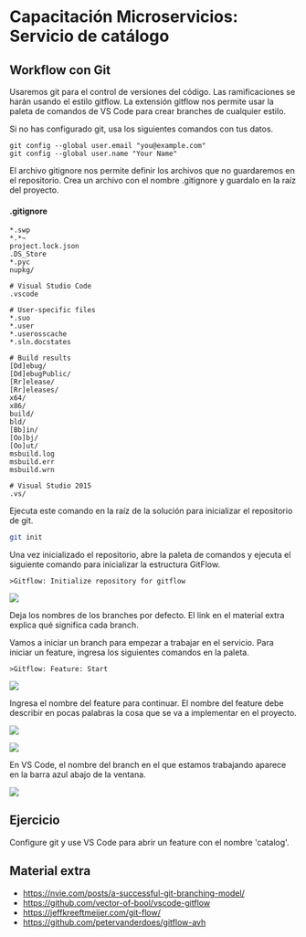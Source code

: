 # Capacitación Microservicios: Servicio de catálogo

## Workflow con Git

Usaremos git para el control de versiones del código. Las ramificaciones se harán usando el estilo gitflow. La extensión gitflow nos permite usar la paleta de comandos de VS Code para crear branches de cualquier estilo.

Si no has configurado git, usa los siguientes comandos con tus datos.
```
git config --global user.email "you@example.com"
git config --global user.name "Your Name"
```

El archivo gitignore nos permite definir los archivos que no guardaremos en el repositorio. Crea un archivo con el nombre .gitignore y guardalo en la raíz del proyecto.

#### .gitignore

```
*.swp
*.*~
project.lock.json
.DS_Store
*.pyc
nupkg/

# Visual Studio Code
.vscode

# User-specific files
*.suo
*.user
*.userosscache
*.sln.docstates

# Build results
[Dd]ebug/
[Dd]ebugPublic/
[Rr]elease/
[Rr]eleases/
x64/
x86/
build/
bld/
[Bb]in/
[Oo]bj/
[Oo]ut/
msbuild.log
msbuild.err
msbuild.wrn

# Visual Studio 2015
.vs/
```

Ejecuta este comando en la raíz de la solución para inicializar el repositorio de git.

```bash
git init
```

Una vez inicializado el repositorio, abre la paleta de comandos y ejecuta el siguiente comando para inicializar la estructura GitFlow.

```
>Gitflow: Initialize repository for gitflow
```

![](img/part3/gitflow-initialize.png)

Deja los nombres de los branches por defecto. El link en el material extra explica qué significa cada branch.

Vamos a iniciar un branch para empezar a trabajar en el servicio. Para iniciar un feature, ingresa los siguientes comandos en la paleta.

```
>Gitflow: Feature: Start
```

![](img/part3/gitflow-feature-start.png)

Ingresa el nombre del feature para continuar. El nombre del feature debe describir en pocas palabras la cosa que se va a implementar en el proyecto.

![](img/part3/feature-name.png)

![](img/part3/feature-created.png)

En VS Code, el nombre del branch en el que estamos trabajando aparece en la barra azul abajo de la ventana.

![](img/part3/feature-vs-code.png)

## Ejercicio

Configure git y use VS Code para abrir un feature con el nombre 'catalog'.

## Material extra
 * https://nvie.com/posts/a-successful-git-branching-model/
 * https://github.com/vector-of-bool/vscode-gitflow
 * https://jeffkreeftmeijer.com/git-flow/
 * https://github.com/petervanderdoes/gitflow-avh